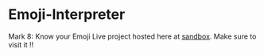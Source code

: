 # Emoji-Interpreter

Mark 8: Know your Emoji
Live project hosted here at [sandbox](https://8u69b.csb.app/). Make sure to visit it !!
